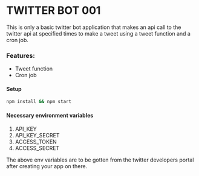 # TWITTER BOT 001

This is only a basic twitter bot application that makes an api call to the twitter api at specified times to make 
a tweet using a tweet function and a cron job.

### Features:
-   Tweet function
-   Cron job

#### Setup

```bash
npm install && npm start
```

####  Necessary environment variables

1. API_KEY
2. API_KEY_SECRET
3. ACCESS_TOKEN
4. ACCESS_SECRET

The above env variables are to be gotten from the twitter developers portal after creating your app on there.
